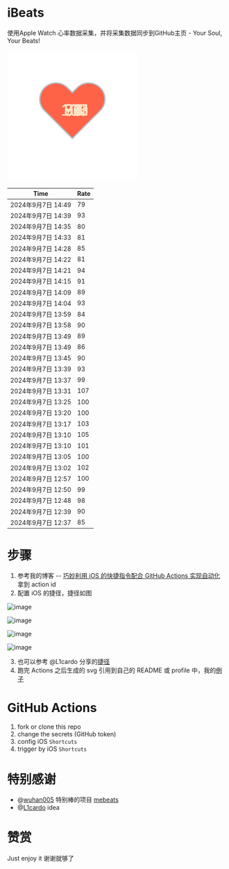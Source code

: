 # iBeats
使用Apple Watch 心率数据采集，并将采集数据同步到GitHub主页 - Your Soul, Your Beats!

![](./files/heart.svg)

<!--START_SECTION:my_heart_rate-->
| Time | Rate | 
 | ---- | ---- | 
| 2024年9月7日 14:49 | 79 |
| 2024年9月7日 14:39 | 93 |
| 2024年9月7日 14:35 | 80 |
| 2024年9月7日 14:33 | 81 |
| 2024年9月7日 14:28 | 85 |
| 2024年9月7日 14:22 | 81 |
| 2024年9月7日 14:21 | 94 |
| 2024年9月7日 14:15 | 91 |
| 2024年9月7日 14:09 | 89 |
| 2024年9月7日 14:04 | 93 |
| 2024年9月7日 13:59 | 84 |
| 2024年9月7日 13:58 | 90 |
| 2024年9月7日 13:49 | 89 |
| 2024年9月7日 13:49 | 86 |
| 2024年9月7日 13:45 | 90 |
| 2024年9月7日 13:39 | 93 |
| 2024年9月7日 13:37 | 99 |
| 2024年9月7日 13:31 | 107 |
| 2024年9月7日 13:25 | 100 |
| 2024年9月7日 13:20 | 100 |
| 2024年9月7日 13:17 | 103 |
| 2024年9月7日 13:10 | 105 |
| 2024年9月7日 13:10 | 101 |
| 2024年9月7日 13:05 | 100 |
| 2024年9月7日 13:02 | 102 |
| 2024年9月7日 12:57 | 100 |
| 2024年9月7日 12:50 | 99 |
| 2024年9月7日 12:48 | 98 |
| 2024年9月7日 12:39 | 90 |
| 2024年9月7日 12:37 | 85 |

<!--END_SECTION:my_heart_rate-->

# 步骤
1. 参考我的博客 -- [巧妙利用 iOS 的快捷指令配合 GitHub Actions 实现自动化](https://github.com/yihong0618/gitblog/issues/198) 拿到 action id
2. 配置 iOS 的捷径，捷径如图

![image](https://user-images.githubusercontent.com/15976103/122154218-0db0b480-ce97-11eb-93bb-5aec07c558dc.png)

![image](https://user-images.githubusercontent.com/15976103/122154236-186b4980-ce97-11eb-8e4b-70551a0391ae.png)

![image](https://user-images.githubusercontent.com/15976103/122154268-2d47dd00-ce97-11eb-902e-3acf292265a9.png)

![image](https://user-images.githubusercontent.com/15976103/122174055-fa144680-ceb4-11eb-9be2-3eb83cd516f7.png)

3. 也可以参考 @L1cardo 分享的[捷径](https://www.icloud.com/shortcuts/6ab6047b459c41ad822ad6b94b1c03d4)
4. 跑完 Actions 之后生成的 svg 引用到自己的 README 或 profile 中，我的[例子](https://github.com/yihong0618) 

# GitHub Actions

1. fork or clone this repo
2. change the secrets (GitHub token)
3. config iOS `Shortcuts` 
4. trigger by iOS `Shortcuts`

# 特别感谢
- @[wuhan005](https://github.com/wuhan005) 特别棒的项目 [mebeats](https://github.com/wuhan005/mebeats)
- @[L1cardo](https://github.com/L1cardo) idea

# 赞赏
Just enjoy it
谢谢就够了
